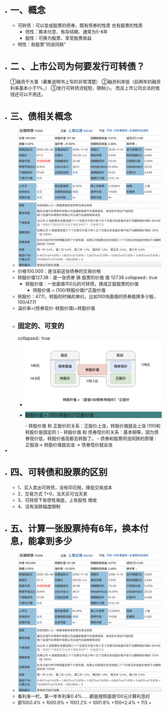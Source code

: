 - # 一、概念
	- 可转债：可以变成股票的债券，既有债券的性质 也有股票的性质
		- 债性：换本付息、有存续期、通常为5-6年
		- 股性：可换为股票、享受股票收益
	- 特性：和股票“同涨同跌”
- # 二 、上市公司为何要发行可转债？
  ①融资干大事（募集说明书上写的非常清楚）
  ②融资利率低（前两年的融资利率基本小于1%，）
  ③发行可转债流程短，限制小。
  而且上市公司合法的借钱还可以不用还。
- # 三、债相关概念
	- ![image.png](../assets/image_1668311167814_0.png)
	- 价格100.000：是当前这张债券的交易价格
	- 转股价值127.38：是一张债券 换 股票的价值  值 127.38
	  collapsed:: true
		- 转股价值：一张面值100元的可转债，换成正股股票的价值
			- 转股价值 = (100/转股价值)*正股价值
	- 转股价：47.11，转股的时候的单价。比如100块面值的债券能换多少股，100/47.11
	- 溢价率=(债券现价-转股价值)÷转股价值
	- ## 固定的、可变的
	  collapsed:: true
		- ![image.png](../assets/image_1668335085000_0.png)
		- <p style="background:#408080">转股价值 = (100/转股价)*正股价值</p>
			- 转股价值 和 正股价的关系：正股价上涨，转股价值就会上涨 (100和转股价是固定的 )
			- 转股价值 和 债券现价的关系：基本相等，因为债券现价低，转股价值高都去转股了。
			- 债券和股票同涨同跌的原理：正股涨-> 转股价值就会涨 -> 债券现价就会涨
-
- # 四、可转债和股票的区别
	- 1、买入卖出可转债，没有印花税，降低交易成本
	- 2、交易方式 T+0，当天买可当天卖
	- 3、可转债下有债性保底，上有股性 增收
	- 4、没有涨跌幅度限制
- # 五、计算一张股票持有6年，换本付息，能拿到多少
	- ![image.png](../assets/image_1668311167814_0.png)
	- 看利率一栏，第一年年利率0.4%......都是按照面值100元计算利息的
	- 即100*0.4% + 100*0.6% + 100*1.2% + 100*1.8% +100*2.4% + 113 =